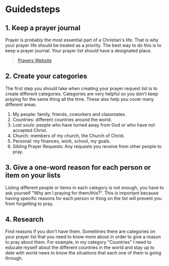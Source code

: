 # Guidedsteps

## 1. Keep a prayer journal

Prayer is probably the most essential part of a Christian's life. That is why your prayer life should be treated as a priority. The best way to do this is to keep a prayer journal. Your prayer list should have a designated place.

> [Prayers Website](https://todoendios.com/peticiones-de-oracion-como-se-hacen-y-ejemplos//)

## 2. Create your categories

The first step you should take when creating your prayer request list is to create different categories. Categories are very helpful so you don't keep praying for the same thing all the time. These also help you cover many different areas.

1. My people: family, friends, coworkers and classmates.
2. Countries: different countries around the world.
3. Lost souls: people who have turned away from God or who have not accepted Christ.
4. Church: members of my church, the Church of Christ.
5. Personal: my finances, work, school, my goals.
6. Sibling Prayer Requests: Any requests you receive from other people to pray.

## 3. Give a one-word reason for each person or item on your lists

Listing different people or items in each category is not enough, you have to ask yourself "Why am I praying for them/this?". This is important because having specific reasons for each person or thing on the list will prevent you from forgetting to pray.

## 4. Research

Find reasons if you don't have them. Sometimes there are categories on your prayer list that you need to know more about in order to give a reason to pray about them. For example, in my category "Countries" I need to educate myself about the different countries in the world and stay up to date with world news to know the situations that each one of them is going through.

<br/>